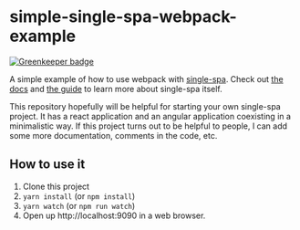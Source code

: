 # simple-single-spa-webpack-example

[![Greenkeeper badge](https://badges.greenkeeper.io/justbrody/single-spa-poc.svg)](https://greenkeeper.io/)

A simple example of how to use webpack with [single-spa](https://github.com/joeldenning/simple-single-spa-webpack-example/blob/master/README.md). Check out [the docs](https://github.com/CanopyTax/single-spa) and [the guide](https://medium.com/@joeldenning/a-step-by-step-guide-to-single-spa-abbbcb1bedc6) to learn more about single-spa itself.

This repository hopefully will be helpful for starting your own single-spa project. It has a react application and an angular application coexisting in a minimalistic way. If this project turns out to be helpful to people, I can add some more documentation, comments in the code, etc.

## How to use it
1. Clone this project
2. `yarn install` (or `npm install`)
3. `yarn watch` (or `npm run watch`)
4. Open up http://localhost:9090 in a web browser.
